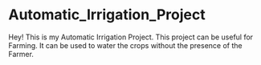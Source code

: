 # Automatic_Irrigation_Project
Hey! This is my Automatic Irrigation Project. This project can be useful for Farming. It can be used to water the crops without the presence of the Farmer. 
